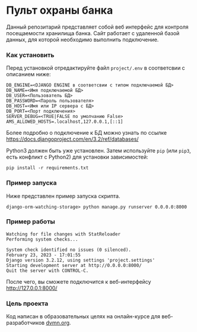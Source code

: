 # Пульт охраны банка

Данный репозитарий представляет собой веб интерфейс для контроля посещаемости хранилища банка. Сайт работает с удаленной базой данных, для которой необходимо выполнить подключение.

### Как установить

Перед установкой отредактируйте файл `project/.env` в соответсвии с описанием ниже:
```
DB_ENGINE=<DJANGO ENGINE в соответсвии с типом подключаемой БД>
DB_NAME=<Имя подключаемой БД>
DB_USER=<Пользователь БД>
DB_PASSWORD=<Пароль пользователя>
DB_HOST=<Имя или IP сервера с БД>
DB_PORT=<Порт подключения>
SERVER_DEBUG=<TRUE|FALSE по умолчанию False>
AMS_ALLOWED_HOSTS=.localhost,127.0.0.1,[::1]
```
Более подробно о подключение к БД можно узнать по ссылке https://docs.djangoproject.com/en/3.2/ref/databases/ 

Python3 должен быть уже установлен. 
Затем используйте `pip` (или `pip3`, есть конфликт с Python2) для установки зависимостей:
```
pip install -r requirements.txt
```

### Пример запуска

Ниже представлен пример запуска скрипта.

```
django-orm-watching-storage> python manage.py runserver 0.0.0.0:8000
```
### Пример работы
```
Watching for file changes with StatReloader
Performing system checks...

System check identified no issues (0 silenced).
February 23, 2023 - 17:01:55
Django version 3.2.12, using settings 'project.settings'
Starting development server at http://0.0.0.0:8000/
Quit the server with CONTROL-C.
```
После чего, вы сможете подключится к веб-интерфейсу http://127.0.0.1:8000/

### Цель проекта

Код написан в образовательных целях на онлайн-курсе для веб-разработчиков [dvmn.org](https://dvmn.org/).